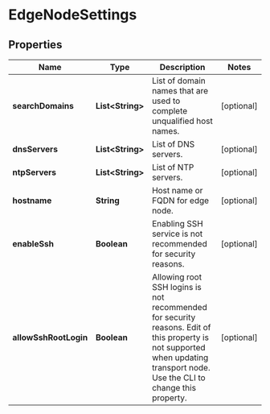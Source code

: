 # EdgeNodeSettings

## Properties
Name | Type | Description | Notes
------------ | ------------- | ------------- | -------------
**searchDomains** | **List&lt;String&gt;** | List of domain names that are used to complete unqualified host names.  |  [optional]
**dnsServers** | **List&lt;String&gt;** | List of DNS servers.  |  [optional]
**ntpServers** | **List&lt;String&gt;** | List of NTP servers.  |  [optional]
**hostname** | **String** | Host name or FQDN for edge node. |  [optional]
**enableSsh** | **Boolean** | Enabling SSH service is not recommended for security reasons.  |  [optional]
**allowSshRootLogin** | **Boolean** | Allowing root SSH logins is not recommended for security reasons. Edit of this property is not supported when updating transport node. Use the CLI to change this property.  |  [optional]
